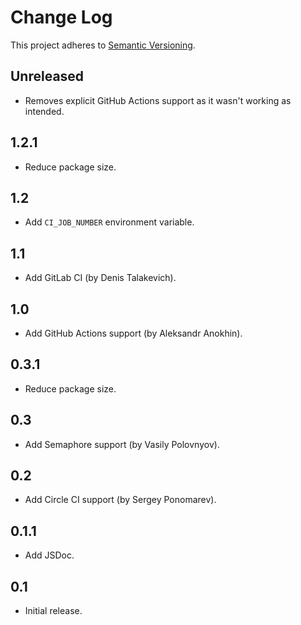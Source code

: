 # Change Log
This project adheres to [Semantic Versioning](http://semver.org/).

## Unreleased
* Removes explicit GitHub Actions support as it wasn't working as intended.

## 1.2.1
* Reduce package size.

## 1.2
* Add `CI_JOB_NUMBER` environment variable.

## 1.1
* Add GitLab CI (by Denis Talakevich).

## 1.0
* Add GitHub Actions support (by Aleksandr Anokhin).

## 0.3.1
* Reduce package size.

## 0.3
* Add Semaphore support (by Vasily Polovnyov).

## 0.2
* Add Circle CI support (by Sergey Ponomarev).

## 0.1.1
* Add JSDoc.

## 0.1
* Initial release.
